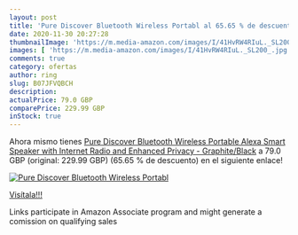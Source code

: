 ```yaml
---
layout: post
title: 'Pure Discover Bluetooth Wireless Portabl al 65.65 % de descuento'
date: 2020-11-30 20:27:28
thumbnailImage: 'https://m.media-amazon.com/images/I/41HvRW4RIuL._SL200_.jpg'
images: [ 'https://m.media-amazon.com/images/I/41HvRW4RIuL._SL200_.jpg' ]
comments: true
category: ofertas
author: ring
slug: B07JFVQBCH
description:
actualPrice: 79.0 GBP
comparePrice: 229.99 GBP
inStock: true
---
```


Ahora mismo tienes [Pure Discover Bluetooth Wireless Portable Alexa Smart Speaker with Internet Radio and Enhanced Privacy - Graphite/Black](https://www.amazon.co.uk/dp/B07JFVQBCH/?tag=tolees0a-21) a 79.0 GBP (original: 229.99 GBP) (65.65 %  de descuento) en el siguiente enlace!

[![Pure Discover Bluetooth Wireless Portabl](https://m.media-amazon.com/images/I/41HvRW4RIuL._SL200_.jpg)](https://www.amazon.co.uk/dp/B07JFVQBCH/?tag=tolees0a-21)

[Visítala!!!](https://www.amazon.co.uk/dp/B07JFVQBCH/?tag=tolees0a-21)

Links participate in Amazon Associate program and might generate a comission on qualifying sales
